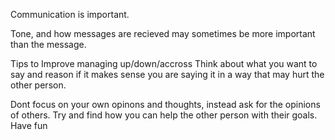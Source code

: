 Communication is important. 

Tone, and how messages are recieved may sometimes be more important than the message. 

Tips to 
Improve managing up/down/accross
Think about what you want to say and reason if it makes sense you are saying it in a way that may hurt the other person.

Dont focus on your own opinons and thoughts, instead ask for the opinions of others.
Try and find how you can help the other person with their goals.
Have fun
